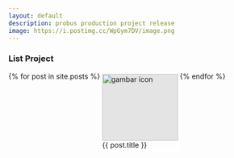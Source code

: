 ```yaml
---
layout: default
description: probus production project release
image: https://i.postimg.cc/WpGym7DV/image.png
---
```


<h3> List Project </h3>
<div style="display: flex; flex-wrap: wrap; flex-direction: row;">
    {% for post in site.posts %}
    <div style="display: flex; flex-direction: column; width: 150px; height: 150px; border: 4px solid white;">
        <a style="flex: 1; background-color: rgb(228, 228, 228);" href="{{ site.url }}{{ post.permalink }}">
            <img style="width: 100%; object-fit: cover;" src="{{ post.image }}" alt="gambar icon">
        </a>
        {{ post.title }}
    </div>
    {% endfor %}
</div>

